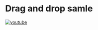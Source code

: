 # Drag and drop samle
[![youtube](https://img.youtube.com/vi/SWaqU6pLrAE/0.jpg)](http://www.youtube.com/watch?v=SWaqU6pLrAE "Drag and drop sample.")
